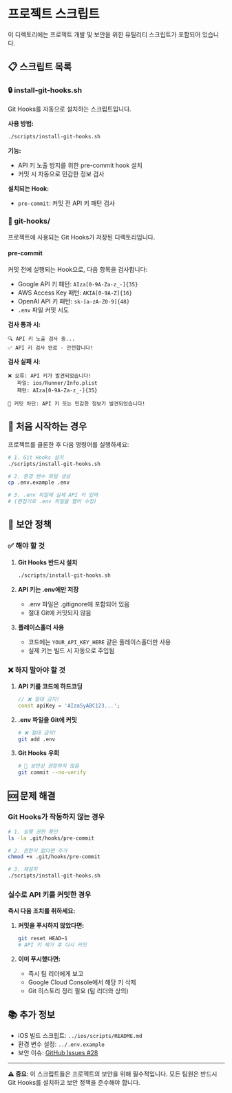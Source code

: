 # 프로젝트 스크립트

이 디렉토리에는 프로젝트 개발 및 보안을 위한 유틸리티 스크립트가 포함되어 있습니다.

## 📋 스크립트 목록

### 🔒 install-git-hooks.sh

Git Hooks를 자동으로 설치하는 스크립트입니다.

**사용 방법:**
```bash
./scripts/install-git-hooks.sh
```

**기능:**
- API 키 노출 방지를 위한 pre-commit hook 설치
- 커밋 시 자동으로 민감한 정보 검사

**설치되는 Hook:**
- `pre-commit`: 커밋 전 API 키 패턴 검사

### 📂 git-hooks/

프로젝트에 사용되는 Git Hooks가 저장된 디렉토리입니다.

#### pre-commit

커밋 전에 실행되는 Hook으로, 다음 항목을 검사합니다:

- Google API 키 패턴: `AIza[0-9A-Za-z_-]{35}`
- AWS Access Key 패턴: `AKIA[0-9A-Z]{16}`
- OpenAI API 키 패턴: `sk-[a-zA-Z0-9]{48}`
- `.env` 파일 커밋 시도

**검사 통과 시:**
```
🔍 API 키 노출 검사 중...
✅ API 키 검사 완료 - 안전합니다!
```

**검사 실패 시:**
```
❌ 오류: API 키가 발견되었습니다!
   파일: ios/Runner/Info.plist
   패턴: AIza[0-9A-Za-z_-]{35}

🚨 커밋 차단: API 키 또는 민감한 정보가 발견되었습니다!
```

## 🚀 처음 시작하는 경우

프로젝트를 클론한 후 다음 명령어를 실행하세요:

```bash
# 1. Git Hooks 설치
./scripts/install-git-hooks.sh

# 2. 환경 변수 파일 생성
cp .env.example .env

# 3. .env 파일에 실제 API 키 입력
# (편집기로 .env 파일을 열어 수정)
```

## 🔐 보안 정책

### ✅ 해야 할 것

1. **Git Hooks 반드시 설치**
   ```bash
   ./scripts/install-git-hooks.sh
   ```

2. **API 키는 .env에만 저장**
   - .env 파일은 .gitignore에 포함되어 있음
   - 절대 Git에 커밋되지 않음

3. **플레이스홀더 사용**
   - 코드에는 `YOUR_API_KEY_HERE` 같은 플레이스홀더만 사용
   - 실제 키는 빌드 시 자동으로 주입됨

### ❌ 하지 말아야 할 것

1. **API 키를 코드에 하드코딩**
   ```dart
   // ❌ 절대 금지!
   const apiKey = 'AIzaSyABC123...';
   ```

2. **.env 파일을 Git에 커밋**
   ```bash
   # ❌ 절대 금지!
   git add .env
   ```

3. **Git Hooks 우회**
   ```bash
   # 🚨 보안상 권장하지 않음
   git commit --no-verify
   ```

## 🆘 문제 해결

### Git Hooks가 작동하지 않는 경우

```bash
# 1. 실행 권한 확인
ls -la .git/hooks/pre-commit

# 2. 권한이 없다면 추가
chmod +x .git/hooks/pre-commit

# 3. 재설치
./scripts/install-git-hooks.sh
```

### 실수로 API 키를 커밋한 경우

**즉시 다음 조치를 취하세요:**

1. **커밋을 푸시하지 않았다면:**
   ```bash
   git reset HEAD~1
   # API 키 제거 후 다시 커밋
   ```

2. **이미 푸시했다면:**
   - 즉시 팀 리더에게 보고
   - Google Cloud Console에서 해당 키 삭제
   - Git 히스토리 정리 필요 (팀 리더와 상의)

## 📚 추가 정보

- iOS 빌드 스크립트: `../ios/scripts/README.md`
- 환경 변수 설정: `../.env.example`
- 보안 이슈: [GitHub Issues #28](https://github.com/seunggulee1007/runner_app/issues/28)

---

**⚠️ 중요**: 이 스크립트들은 프로젝트의 보안을 위해 필수적입니다. 모든 팀원은 반드시 Git Hooks를 설치하고 보안 정책을 준수해야 합니다.
